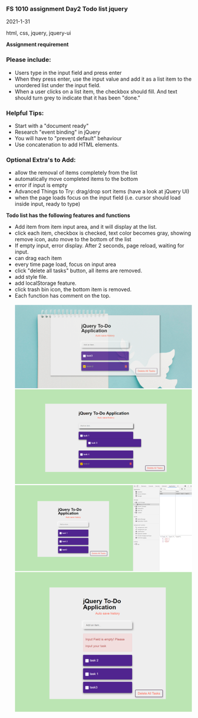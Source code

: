 ### FS 1010 assignment Day2 Todo list jquery

2021-1-31

html, css, jquery, jquery-ui

**Assignment requirement**

### Please include:

- Users type in the input field and press enter
- When they press enter, use the input value and add it as a list item to the unordered list under the input field.
- When a user clicks on a list item, the checkbox should fill. And text should turn grey to indicate that it has been "done."

### Helpful Tips:

- Start with a "document ready"
- Research "event binding" in jQuery
- You will have to "prevent default" behaviour
- Use concatenation to add HTML elements.

### Optional Extra's to Add:

- allow the removal of items completely from the list
- automatically move completed items to the bottom
- error if input is empty
- Advanced Things to Try:
  drag/drop sort items (have a look at jQuery UI)
- when the page loads focus on the input field (i.e. cursor should load inside input, ready to type)
  <br>

**Todo list has the following features and functions**

- Add item from item input area, and it will display at the list.
- click each item, checkbox is checked, text color becomes gray, showing remove icon, auto move to the bottom of the list
- If empty input, error display. After 2 seconds, page reload, waiting for input.
- can drag each item
- every time page load, focus on input area
- click "delete all tasks" button, all items are removed.
- add style file.
- add localStorage feature.
- click trash bin icon, the bottom item is removed.
- Each function has comment on the top.
  <br>
  <br>
  ![](2021-02-01-09-23-03.png)
  <br>
  ![](2021-01-31-16-42-24.png)
  <br>
  ![](2021-01-31-16-52-20.png)
  <br>
  ![](2021-01-31-16-58-21.png)
